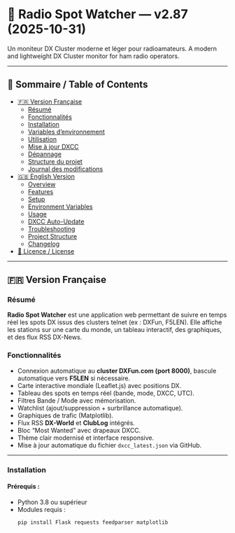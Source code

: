 # 📡 Radio Spot Watcher — v2.87 (2025-10-31)

Un moniteur DX Cluster moderne et léger pour radioamateurs. 
A modern and lightweight DX Cluster monitor for ham radio operators.

---

## 📘 Sommaire / Table of Contents
- [🇫🇷 Version Française](#-version-française)
  - [Résumé](#résumé)
  - [Fonctionnalités](#fonctionnalités)
  - [Installation](#installation)
  - [Variables d’environnement](#variables-denvironnement)
  - [Utilisation](#utilisation)
  - [Mise à jour DXCC](#mise-à-jour-dxcc)
  - [Dépannage](#dépannage)
  - [Structure du projet](#structure-du-projet)
  - [Journal des modifications](#journal-des-modifications)
- [🇬🇧 English Version](#-english-version)
  - [Overview](#overview)
  - [Features](#features)
  - [Setup](#setup)
  - [Environment Variables](#environment-variables)
  - [Usage](#usage)
  - [DXCC Auto-Update](#dxcc-auto-update)
  - [Troubleshooting](#troubleshooting)
  - [Project Structure](#project-structure)
  - [Changelog](#changelog)
- [🧭 Licence / License](#-licence--license)

---

## 🇫🇷 Version Française

### Résumé
**Radio Spot Watcher** est une application web permettant de suivre en temps réel les spots DX issus des clusters telnet (ex : DXFun, F5LEN). 
Elle affiche les stations sur une carte du monde, un tableau interactif, des graphiques, et des flux RSS DX-News.

### Fonctionnalités
- Connexion automatique au **cluster DXFun.com (port 8000)**, bascule automatique vers **F5LEN** si nécessaire. 
- Carte interactive mondiale (Leaflet.js) avec positions DX. 
- Tableau des spots en temps réel (bande, mode, DXCC, UTC). 
- Filtres Bande / Mode avec mémorisation. 
- Watchlist (ajout/suppression + surbrillance automatique). 
- Graphiques de trafic (Matplotlib). 
- Flux RSS **DX-World** et **ClubLog** intégrés. 
- Bloc “Most Wanted” avec drapeaux DXCC. 
- Thème clair modernisé et interface responsive. 
- Mise à jour automatique du fichier `dxcc_latest.json` via GitHub. 

---

### Installation
#### Prérequis :
- Python 3.8 ou supérieur 
- Modules requis :
  ```bash
  pip install Flask requests feedparser matplotlib 